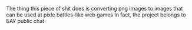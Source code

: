 The thing this piece of shit does is converting 
png images to images that can be used at pixle battles-like web games
In fact, the project belongs to БАУ public chat
